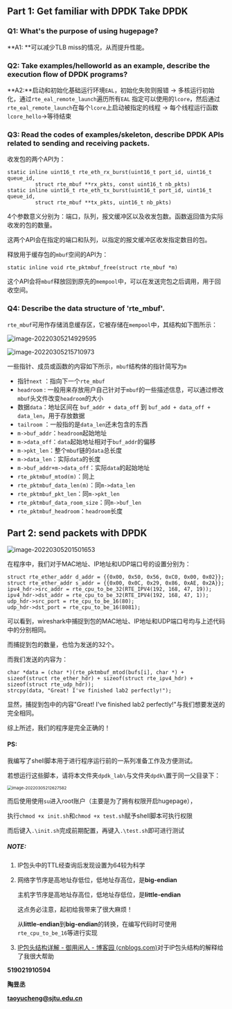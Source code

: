 ## Part 1: Get familiar with DPDK Take DPDK 

### Q1: What's the purpose of using hugepage? 

**A1: **可以减少TLB miss的情况，从而提升性能。



### Q2: Take examples/helloworld as an example, describe the execution flow of DPDK programs? 

**A2:**启动和初始化基础运行环境`EAL`，初始化失败则报错 -> 多核运行初始化，通过`rte_eal_remote_launch`遍历所有`EAL` 指定可以使用的`lcore`，然后通过`rte_eal_remote_launch`在每个`lcore`上启动被指定的线程 -> 每个线程运行函数`lcore_hello`->等待结束



### Q3: Read the codes of examples/skeleton, describe DPDK APIs related to sending and receiving packets.

收发包的两个API为：

```
static inline uint16_t rte_eth_rx_burst(uint16_t port_id, uint16_t queue_id,
		 struct rte_mbuf **rx_pkts, const uint16_t nb_pkts)
static inline uint16_t rte_eth_tx_burst(uint16_t port_id, uint16_t queue_id,
		 struct rte_mbuf **tx_pkts, uint16_t nb_pkts)
```

4个参数意义分别为：端口，队列，报文缓冲区以及收发包数。函数返回值为实际收发的包的数量。

这两个API会在指定的端口和队列，以指定的报文缓冲区收发指定数目的包。



释放用于缓存包的`mbuf`空间的API为：

```
static inline void rte_pktmbuf_free(struct rte_mbuf *m)
```

这个API会将`mbuf`释放回到原先的`mempool`中，可以在发送完包之后调用，用于回收空间。



### Q4: Describe the data structure of 'rte_mbuf'.

`rte_mbuf`可用作存储消息缓存区，它被存储在`mempool`中，其结构如下图所示：

![image-20220305214929595](E:\我的文件\云操作系统设计与实践\lab\dpdk_lab\README.assets\image-20220305214929595.png)

![image-20220305215710973](E:\我的文件\云操作系统设计与实践\lab\dpdk_lab\README.assets\image-20220305215710973.png)

一些指针、成员或函数的内容如下所示，`mbuf`结构体的指针简写为`m`

- 指针`next` ：指向下一个`rte_mbuf`
- `headroom` : 一般用来存放用户自己针对于`mbuf`的一些描述信息，可以通过修改`mbuf`头文件改变`headroom`的大小
- 数据`data`：地址区间在 `buf_addr + data_off` 到 `buf_add + data_off + data_len`，用于存放数据
- `tailroom` ：一般指的是`data_len`还未包含的东西
- `m->buf_addr`：`headroom`起始地址
- `m->data_off`：`data`起始地址相对于`buf_addr`的偏移
- `m->pkt_len`：整个`mbuf`链的`data`总长度
- `m->data_len`：实际`data`的长度
- `m->buf_addr+m->data_off`：实际`data`的起始地址
- `rte_pktmbuf_mtod(m)`：同上
- `rte_pktmbuf_data_len(m)`：同`m->data_len`
- `rte_pktmbuf_pkt_len`：同`m->pkt_len`
- `rte_pktmbuf_data_room_size`：同`m->buf_len`
- `rte_pktmbuf_headroom`：`headroom`长度





## Part 2: send packets with DPDK

![image-20220305201501653](E:\我的文件\云操作系统设计与实践\lab\dpdk_lab\README.assets\image-20220305201501653.png)

在程序中，我们对于MAC地址、IP地址和UDP端口号的设置分别为：

```
struct rte_ether_addr d_addr = {{0x00, 0x50, 0x56, 0xC0, 0x00, 0x02}};
struct rte_ether_addr s_addr = {{0x00, 0x0C, 0x29, 0x86, 0xAE, 0x2A}};
ipv4_hdr->src_addr = rte_cpu_to_be_32(RTE_IPV4(192, 168, 47, 19));
ipv4_hdr->dst_addr = rte_cpu_to_be_32(RTE_IPV4(192, 168, 47, 1));
udp_hdr->src_port = rte_cpu_to_be_16(80);
udp_hdr->dst_port = rte_cpu_to_be_16(8081);
```

可以看到，wireshark中捕捉到包的MAC地址、IP地址和UDP端口号均与上述代码中的分别相同。

而捕捉到包的数量，也恰为发送的32个。

而我们发送的内容为：

```
char *data = (char *)(rte_pktmbuf_mtod(bufs[i], char *) + sizeof(struct rte_ether_hdr) + sizeof(struct rte_ipv4_hdr) + sizeof(struct rte_udp_hdr));
strcpy(data, "Great! I've finished lab2 perfectly!");
```

显然，捕捉到包中的内容"Great! I've finished lab2 perfectly!"与我们想要发送的完全相同。

综上所述，我们的程序是完全正确的！



#### PS:

我编写了shell脚本用于进行程序运行前的一系列准备工作及方便测试。

若想运行这些脚本，请将本文件夹`dpdk_lab\`与文件夹`dpdk\`置于同一父目录下：

<img src="E:\我的文件\云操作系统设计与实践\lab\dpdk_lab\README.assets\image-20220305212627582.png" alt="image-20220305212627582" style="zoom:67%;" />

而后使用使用`su`进入root账户（主要是为了拥有权限开启hugepage），

执行`chmod +x init.sh`和`chmod +x test.sh`赋予shell脚本可执行权限

而后键入`.\init.sh`完成前期配置，再键入`.\test.sh`即可进行测试



##### NOTE:

1. IP包头中的TTL经查询后发现设置为64较为科学

2. 网络字节序是高地址存低位，低地址存高位，是**big-endian**

   主机字节序是高地址存高位，低地址存低位，是**little-endian**

   这点务必注意，起初给我带来了很大麻烦！

   从**little-endian**到**big-endian**的转换，在编写代码时可使用`rte_cpu_to_be_16`等进行实现

3. [IP包头结构详解 - 御用闲人 - 博客园 (cnblogs.com)](https://www.cnblogs.com/yyxianren/p/10790730.html)对于IP包头结构的解释给了我很大帮助





**519021910594**

**陶昱丞**

**taoyucheng@sjtu.edu.cn**
